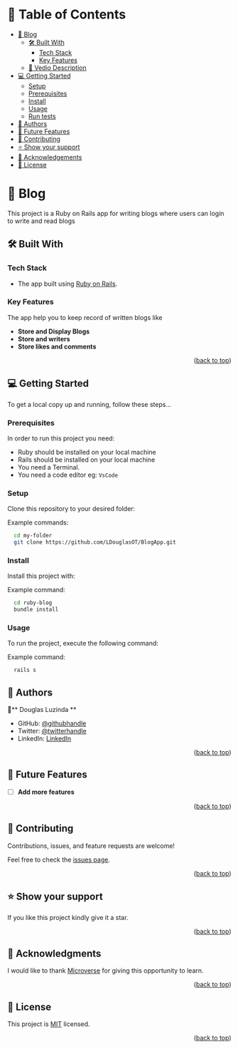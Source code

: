 <a name="readme-top"></a>

<!-- TABLE OF CONTENTS -->

# 📗 Table of Contents

- [📖 Blog](#about-project)
  - [🛠 Built With](#built-with)
    - [Tech Stack](#tech-stack)
    - [Key Features](#key-features)
  - [🎥 Vedio Description](#vd-disc)
- [💻 Getting Started](#getting-started)
  - [Setup](#setup)
  - [Prerequisites](#prerequisites)
  - [Install](#install)
  - [Usage](#usage)
  - [Run tests](#run-tests)
- [👥 Authors](#authors)
- [🔭 Future Features](#future-features)
- [🤝 Contributing](#contributing)
- [⭐️ Show your support](#support)
- [🙏 Acknowledgements](#acknowledgements)
- [📝 License](#license)

<!-- PROJECT DESCRIPTION -->

# 📖 Blog <a name="about-project"></a>

This project is a Ruby on Rails app for writing blogs where users can login to write and read blogs

## 🛠 Built With <a name="built-with"></a>

### Tech Stack <a name="tech-stack"></a>
- The app built using [Ruby on Rails](https://www.ruby-lang.org/en/).

<!-- Features -->

### Key Features <a name="key-features"></a>

The app help you to keep record of written blogs like

- **Store and Display Blogs**
- **Store and writers**
- **Store likes and comments**

<p align="right">(<a href="#readme-top">back to top</a>)</p>

<!-- GETTING STARTED -->

## 💻 Getting Started <a name="getting-started"></a>

To get a local copy up and running, follow these steps...

### Prerequisites

In order to run this project you need:

- Ruby should be installed on your local machine
- Rails should be installed on your local machine
- You need a Terminal.
- You need a code editor eg: `VsCode`

### Setup

Clone this repository to your desired folder:

Example commands:

```sh
  cd my-folder
  git clone https://github.com/LDouglasOT/BlogApp.git
```

### Install

Install this project with:

Example command:

```sh
  cd ruby-blog
  bundle install
```

### Usage

To run the project, execute the following command:

Example command:

```sh
  rails s
```

<!-- AUTHORS -->

## 👥 Authors <a name="authors"></a>

👤** Douglas Luzinda **

- GitHub: [@githubhandle](https://github.com/LDouglasOT)
- Twitter: [@twitterhandle]()
- LinkedIn: [LinkedIn]()


<p align="right">(<a href="#readme-top">back to top</a>)</p>

<!-- FUTURE FEATURES -->

## 🔭 Future Features <a name="future-features"></a>

- [ ] **Add more features**

<p align="right">(<a href="#readme-top">back to top</a>)</p>

<!-- CONTRIBUTING -->

## 🤝 Contributing <a name="contributing"></a>

Contributions, issues, and feature requests are welcome!

Feel free to check the [issues page](https://github.com/LDouglasOT/BlogApp/issues).

<p align="right">(<a href="#readme-top">back to top</a>)</p>

<!-- SUPPORT -->

## ⭐️ Show your support <a name="support"></a>

If you like this project kindly give it a star.

<p align="right">(<a href="#readme-top">back to top</a>)</p>

## 🙏 Acknowledgments <a name="acknowledgements"></a>

I would like to thank [Microverse](https://www.microverse.org/) for giving this opportunity to learn.

<p align="right">(<a href="#readme-top">back to top</a>)</p>

<!-- LICENSE -->

## 📝 License <a name="license"></a>

This project is [MIT](LICENSE.md) licensed.


<p align="right">(<a href="#readme-top">back to top</a>)</p>
